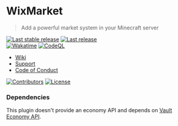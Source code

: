 # WixMarket
> Add a powerful market system in your Minecraft server

[![Last stable release](https://img.shields.io/github/v/release/Wixonic/WixMarket?display_name=tag&label=Last%20stable%20release)](https://github.com/Wixonic/WixMarket/releases) [![Last release](https://img.shields.io/github/v/release/Wixonic/WixMarket?display_name=tag&label=Last%20release&include_prereleases)](https://github.com/Wixonic/WixMarket/releases)<br />
[![Wakatime](https://wakatime.com/badge/github/Wixonic/WixMarket.svg?style=flat)](https://wakatime.com/badge/github/Wixonic/WixMarket) [![CodeQL](https://github.com/Wixonic/WixMarket/actions/workflows/codeql.yml/badge.svg)](https://github.com/Wixonic/WixMarket/actions/workflows/codeql.yml)

- [Wiki](https://github.com/Wixonic/WixMarket/wiki)
- [Support](https://github.com/Wixonic/WixMarket/blob/Default/.github/SUPPORT.md)
- [Code of Conduct](https://github.com/Wixonic/WixMarket/blob/Default/.github/CODE_OF_CONDUCT.md)

[![Contributors](https://img.shields.io/github/contributors/Wixonic/WixMarket?color=%2308F&label=Contributors)](https://github.com/Wixonic/WixMarket/blob/Default/.github/CONTRIBUTING.md)
[![License](https://img.shields.io/github/license/Wixonic/WixMarket?color=%23555&label=License)](https://github.com/Wixonic/WixMarket/blob/Default/LICENSE)

### Dependencies
This plugin doesn't provide an economy API and depends on [Vault Economy API](https://www.spigotmc.org/resources/vault.34315/).

